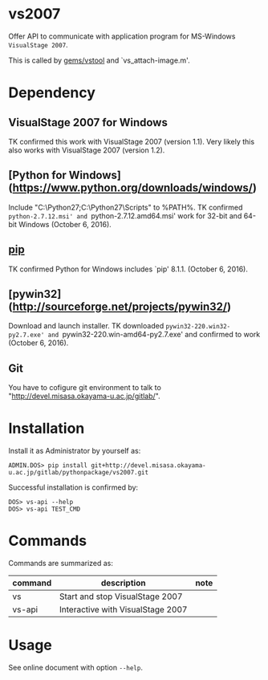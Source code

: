 # vs2007

Offer API to communicate with application program for MS-Windows `VisualStage 2007`.

This is called by [gems/vstool](http://devel.misasa.okayama-u.ac.jp/gitlab/gems/vstool/tree/master) and `vs_attach-image.m'.


# Dependency

## VisualStage 2007 for Windows

TK confirmed this work with VisualStage 2007 (version 1.1).  Very likely
this also works with VisualStage 2007 (version 1.2).

##  [Python for Windows] (https://www.python.org/downloads/windows/)

Include "C:\Python27\;C:\Python27\Scripts\" to %PATH%.  TK confirmed
`python-2.7.12.msi' and `python-2.7.12.amd64.msi' work for 32-bit and
64-bit Windows (October 6, 2016).

## [pip](https://pip.pypa.io/en/latest/installing.html "download and DOS> python get-pip.py")

TK confirmed Python for Windows includes `pip' 8.1.1.  (October 6,
2016).

## [pywin32] (http://sourceforge.net/projects/pywin32/)

Download and launch installer.  TK downloaded
`pywin32-220.win32-py2.7.exe' and `pywin32-220.win-amd64-py2.7.exe'
and confirmed to work (October 6, 2016).

## Git

You have to cofigure git environment to talk to
"http://devel.misasa.okayama-u.ac.jp/gitlab/".


# Installation

Install it as Administrator by yourself as:

    ADMIN.DOS> pip install git+http://devel.misasa.okayama-u.ac.jp/gitlab/pythonpackage/vs2007.git

Successful installation is confirmed by:

    DOS> vs-api --help
    DOS> vs-api TEST_CMD


# Commands

Commands are summarized as:

| command | description                       | note |
| ------- | --------------------------------- | ---- |
| vs      | Start and stop VisualStage 2007   |      |
| vs-api  | Interactive with VisualStage 2007 |      |


# Usage

See online document with option `--help`.
